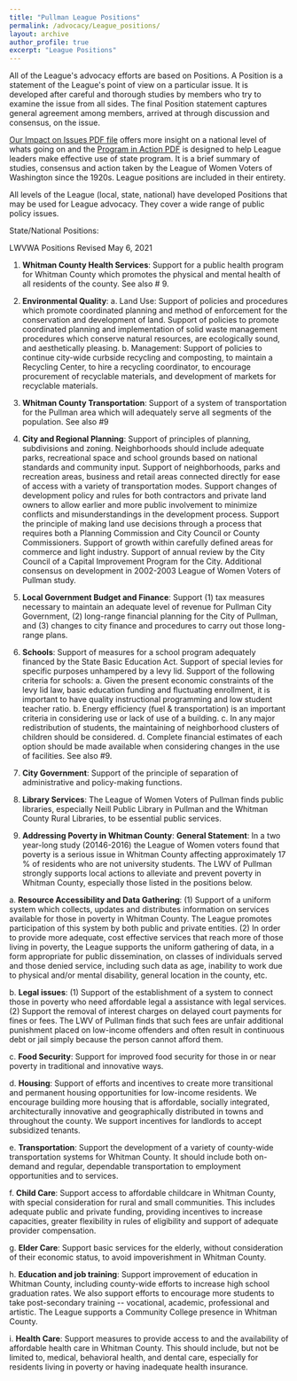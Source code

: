 ```yaml
---
title: "Pullman League Positions"
permalink: /advocacy/League_positions/
layout: archive
author_profile: true
excerpt: "League Positions"
---
```


All of the League's advocacy efforts are based on Positions. A Position is a statement of the League's point of view on a particular issue. It is developed after careful and thorough studies by members who try to examine the issue from all sides. The final Position statement captures general agreement among members, arrived at through discussion and consensus, on the issue.

[Our Impact on Issues PDF file](https://www.lwv.org/impact-issues) offers more insight on a national level of whats going on and the [Program in Action PDF](http://lwvpullman.org/pdf/Program%20In%20Action%202015%20-%202017.pdf) is designed to help League leaders make effective use of state program. It is a brief summary of studies, consensus and action taken by the League of Women Voters of Washington since the 1920s. League positions are included in their entirety.

All levels of the League (local, state, national) have developed Positions that may be used for League advocacy. They cover a wide range of public policy issues.

State/National Positions:

LWVWA Positions
Revised May 6, 2021

1. **Whitman County Health Services**: Support for a public health program for Whitman County which promotes the physical and mental health of all residents of the county. See also # 9.

2. **Environmental Quality**:
a. Land Use: Support of policies and procedures which promote coordinated planning and method of enforcement for the conservation and development of land. Support of policies to promote coordinated planning and implementation of solid waste management procedures which conserve natural resources, are ecologically sound, and aesthetically pleasing.
b. Management: Support of policies to continue city-wide curbside recycling and composting, to maintain a Recycling Center, to hire a recycling coordinator, to encourage procurement of recyclable materials, and development of markets for recyclable materials.

3. **Whitman County Transportation**: Support of a system of transportation for the Pullman area which will adequately serve all segments of the population. See also \#9

4. **City and Regional Planning**: Support of principles of planning, subdivisions and zoning. Neighborhoods should include adequate parks, recreational space and school grounds based on national standards and community input. Support of neighborhoods, parks and recreation areas, business and retail areas connected directly for ease of access with a variety of transportation modes. Support changes of development policy and rules for both contractors and private land owners to allow earlier and more public involvement to minimize conflicts and misunderstandings in the development process. Support the principle of making land use decisions through a process that requires both a Planning Commission and City Council or County Commissioners. Support of growth within carefully defined areas for commerce and light industry. Support of annual review by the City Council of a Capital Improvement Program for the City. Additional consensus on development in 2002-2003 League of Women Voters of Pullman study.

5. **Local Government Budget and Finance**: Support (1) tax measures necessary to maintain an adequate level of revenue for Pullman City Government, (2) long-range financial planning for the City of Pullman, and (3) changes to city finance and procedures to carry out those long-range plans.

6. **Schools**: Support of measures for a school program adequately financed by the State Basic Education Act. Support of special levies for specific purposes unhampered by a levy lid. Support of the following criteria for schools:
a. Given the present economic constraints of the levy lid law, basic education funding and fluctuating enrollment, it is important to have quality instructional programming and low student teacher ratio.
b. Energy efficiency (fuel & transportation) is an important criteria in considering use or lack of use of a building.
c. In any major redistribution of students, the maintaining of neighborhood clusters of children should be considered.
d. Complete financial estimates of each option should be made available when considering changes in the use of facilities. See also \#9.

7. **City Government**: Support of the principle of separation of administrative and policy-making functions.

8. **Library Services**:
The League of Women Voters of Pullman finds public libraries, especially Neill Public Library in Pullman and the Whitman County Rural Libraries, to be essential public services. 

9. **Addressing Poverty in Whitman County**:
**General Statement**:
In a two year-long study (20146-2016) the League of Women voters found that poverty is a serious issue in Whitman County affecting approximately 17 % of residents who are not university students. The LWV of Pullman strongly supports local actions to alleviate and prevent poverty in Whitman County, especially those
listed in the positions below.

a. **Resource Accessibility and Data Gathering**:
(1) Support of a uniform system which collects, updates and distributes information on services available for those in poverty in Whitman County. The League promotes participation of this system by both public and private entities.
(2) In order to provide more adequate, cost effective services that reach more of those living in poverty, the League supports the uniform gathering of data, in a form appropriate for public dissemination, on classes of individuals served and those denied service, including such data as age, inability to work due to physical and/or mental disability, general location in the county, etc.

b. **Legal issues**:
(1) Support of the establishment of a system to connect those in poverty who need affordable legal a assistance with legal services.
(2) Support the removal of interest charges on delayed court payments for fines or fees. The LWV of Pullman finds that such fees are unfair additional punishment placed on low-income offenders and often result in continuous debt or jail simply because the person cannot afford them.

c. **Food Security**: Support for improved food security for those in or near poverty in traditional and innovative ways.

d. **Housing**: Support of efforts and incentives to create more transitional and permanent housing opportunities for low-income residents. We encourage building more housing that is affordable, socially integrated, architecturally innovative and geographically distributed in towns and throughout the county. We support incentives for landlords to accept subsidized tenants.

e. **Transportation**: Support the development of a variety of county-wide transportation systems for Whitman County. It should include both on-demand and regular, dependable transportation to employment opportunities and to services.

f. **Child Care**: Support access to affordable childcare in Whitman County, with special consideration for rural and small communities. This includes adequate public and private funding, providing incentives to increase capacities, greater flexibility in rules of eligibility and support of adequate provider compensation.

g. **Elder Care**: Support basic services for the elderly, without consideration of their economic status, to avoid impoverishment in Whitman County.

h. **Education and job training**: Support improvement of education in Whitman County, including county-wide efforts to increase high school graduation rates. We also support efforts to encourage more students to take post-secondary training -- vocational, academic, professional and artistic. The League supports a Community College presence in Whitman County.

i. **Health Care**: Support measures to provide access to and the availability of affordable health care in Whitman County. This should include, but not be limited to, medical, behavioral health, and dental care, especially for residents living in poverty or having inadequate health insurance.
